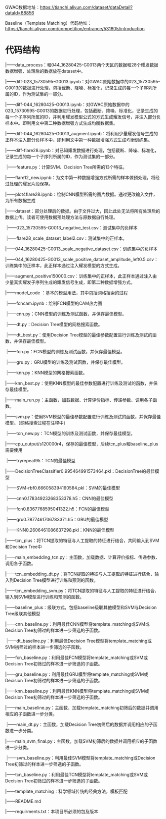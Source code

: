 GWAC数据地址：https://tianchi.aliyun.com/dataset/dataDetail?dataId=88856

Baseline（Template Matching）代码地址：https://tianchi.aliyun.com/competition/entrance/531805/introduction

# 代码结构

|——data_process：和044_16280425-G0013两个天区的数据和28个耀发数据数据增强、处理后的数据放在dataset中。

​			|——diff-023_15730595-G0013.ipynb：对GWAC原始数据中的023_15730595-G0013的数据进行处理，包括截断、降噪、标准化，记录生成的每一个子序列所属的ID，作为测试集的一部分。

​			|——diff-044_16280425-G0013.ipynb：对GWAC原始数据中的023_15730595-G0013的数据进行处理，包括截断、降噪、标准化，记录生成的每一个子序列所属的ID，并利用耀发模型公式的方式生成耀发信号，并注入部分负样本中。即利用文中第二种数据增强方式生成均衡数据集。

​			|——diff-044_16280425-G0013_augment.ipynb：将利用少量耀发信号生成的正样本注入部分负样本中，即利用文中第一种数据增强方式生成均衡训练集。

​			|——diff-flare28.ipynb：对已知耀发数据进行处理，包括截断、降噪、标准化，记录生成的每一个子序列所属的ID，作为测试集的一部分。

​			|——feature.py：计算SVM、Decision Tree所需的13个特征。

​			|——flare12_new.ipynb：为文中第一种数据增强方式所需的样本做预处理，将经过处理的耀发片段保存。

​			|——plot4flare28.ipynb：绘制CNN模型所需的图片数据。通过更改输入文件，为所有数据生成

|——dataset：部分处理后的数据。由于文件过大，因此此处无法将所有处理后的数据上传。读者可使用数据预处理方法与原数据自行处理。

​			|——023_15730595-G0013_negative_test.csv：测试集中的负样本

​			|——flare28_scale_dataset_label2.csv：测试集中的正样本。

​			|——044_16280425-G0013_scale_negative_dataset.csv：训练集中的负样本

​			|——044_16280425-G0013_scale_positive_dataset_amplitude_left0.5.csv：训练集中的正样本，此正样本通过注入耀发模型的方式生成。		

​			|——augment_positive150000.csv：训练集中的正样本，此正样本通过注入由少量真实耀发子序列生成的耀发信号生成，即第二种数据增强方式。

|——model_code ：基本的模型用法，其中包括网格搜索的过程

​			|——fcncam.ipynb：绘制FCN模型的CAM热力图

​			|——cnn.py：CNN模型的训练及测试函数，并保存最佳模型。

​			|——dt.py：Decision Tree模型的网格搜索函数。

​			|——dt_best.py：使用Decision Tree模型的最佳参数配置进行训练及测试的函数，并保存最佳模型。

​			|——fcn.py：FCN模型的训练及测试函数，并保存最佳模型。

​			|——gru.py：GRU模型的训练及测试函数，并保存最佳模型。

​			|——knn.py：KNN模型的网格搜索函数。

​			|——knn_best.py：使用KNN模型的最佳参数配置进行训练及测试的函数，并保存最佳模型。

​			|——main_run.py：主函数，加载数据、计算评价指标、传递参数、调用各子函数。

​			|——svm.py：使用SVM模型的最佳参数配置进行训练及测试的函数，并保存最佳模型。（网格搜索过程在注释中）

​			|——tcn_new.py：TCN模型的训练及测试函数，并保存最佳模型。

|——cpu_output/s120000r4，保存的最佳模型，后续tcn_plus和baseline_plus需要使用

​			|——tryrepeat95：TCN的最佳模型

​			|——DecisionTreeClassifier0.995464991573464.pkl：DecisionTree的最佳模型

​			|——SVM-rbf0.666058394160584.pkl：SVM的最佳模型

​			|——cnn0.17834923268353378.h5：CNN的最佳模型

​			|——fcn0.8367768595041322.h5：FCN的最佳模型

​			|——gru0.7877461706783371.h5：GRU的最佳模型

​			|——KNN0.2606461086637298.pkl：KNN的最佳模型

|——tcn_plus：将TCN提取的特征与人工提取的特征进行结合，共同输入到SVM和Decision Tree中

​			|——main_embedding_tcn.py：主函数，加载数据、计算评价指标、传递参数、调用各子函数。

​			|——tcn_embedding_dt.py：将TCN提取的特征与人工提取的特征进行结合，输入到Decision Tree模型进行训练和预测的函数。

​			|——tcn_embedding_svm.py：将TCN提取的特征与人工提取的特征进行结合，输入到SVM模型进行训练和预测的函数。

|——baseline_plus：级联方式，包括baseline级联其他模型和SVM与Decision Tree级联其他模型

​			|——cnn_baseline.py：利用最佳CNN模型将template_matching或SVM或Decision Tree初筛过的样本进一步筛选的子函数。

​			|——dt_baseline.py：利用最佳Decision Tree模型将template_matching或SVM初筛过的样本进一步筛选的子函数。

​			|——fcn_baseline.py：利用最佳FCN模型将template_matching或SVM或Decision Tree初筛过的样本进一步筛选的子函数。

​			|——gru_baseline.py：利用最佳GRU模型将template_matching或SVM或Decision Tree初筛过的样本进一步筛选的子函数。

​			|——knn_baseline.py：利用最佳KNN模型将template_matching或SVM或Decision Tree初筛过的样本进一步筛选的子函数。

​			|——main_baseline.py：主函数，加载template_matching初筛后的数据并调用相应的子函数进一步分类。

​			|——main_dt.py：主函数，加载Decision Tree初筛后的数据并调用相应的子函数进一步分类。

​			|——main_svm_final.py：主函数，加载SVM初筛后的数据并调用相应的子函数进一步分类。

​			|——svm_baseline.py：利用最佳SVM模型将template_matching或Decision Tree初筛过的样本进一步筛选的子函数。

​			|——tcn_baseline.py：利用最佳TCN模型将template_matching或SVM或Decision Tree初筛过的样本进一步筛选的子函数。

|——template_matching：科学领域传统的经典方法，模板匹配

|——README.md

|——requirments.txt：本项目所必须的包及版本



